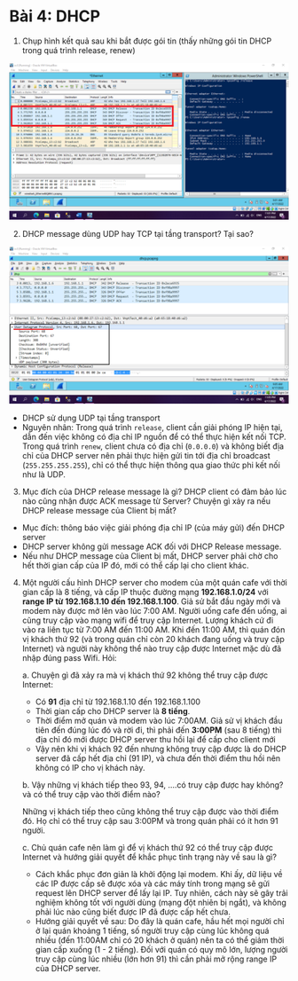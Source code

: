 # Bài 4: DHCP

1. Chụp hình kết quả sau khi bắt được gói tin (thấy những gói tin DHCP trong quá trình release, renew)

![](./h1.png)

2. DHCP message dùng UDP hay TCP tại tầng transport? Tại sao?

![](./h2.png)

- DHCP sử dụng UDP tại tầng transport
- Nguyên nhân: Trong quá trình `release`, client cần giải phóng IP hiện tại, dẫn đến việc không có địa chỉ IP nguồn để có thể thực hiện kết nối TCP. Trong quá trình `renew`, client chưa có địa chỉ (`0.0.0.0`) và không biết địa chỉ của DHCP server nên phải thực hiện gửi tin tới địa chỉ broadcast (`255.255.255.255`), chỉ có thể thực hiện thông qua giao thức phi kết nối như là UDP.

3. Mục đích của DHCP release message là gì? DHCP client có đảm bảo lúc nào cũng nhận được ACK message từ Server? Chuyện gì xảy ra nếu DHCP release message của Client bị mất?
- Mục đích: thông báo việc giải phóng địa chỉ IP (của máy gửi) đến DHCP server
- DHCP server không gửi message ACK đối với DHCP Release message.
- Nếu như DHCP message của Client bị mất, DHCP server phải chờ cho hết thời gian cấp của IP đó, mới có thể cấp lại cho client khác.
4. Một người cấu hình DHCP server cho modem của một quán cafe với thời gian cấp là 8 tiếng, và cấp IP thuộc đường mạng **192.168.1.0/24** với **range IP từ 192.168.1.10 đến 192.168.1.100**. Giả sử bắt đầu ngày mới và modem này được mở lên vào lúc 7:00 AM. Người uống cafe đến uống, ai cũng truy cập vào mạng wifi để truy cập Internet. Lượng khách cứ đi vào ra liên tục từ 7:00 AM đến 11:00 AM. Khi đến 11:00 AM, thì quán đón vị khách thứ 92 (và trong quán chỉ còn 20 khách đang uống và truy cập Internet) và người này không thể nào truy cập được Internet mặc dù đã nhập đúng pass Wifi. Hỏi:

    a. Chuyện gì đã xảy ra mà vị khách thứ 92 không thể truy cập được Internet:
    - Có **91** địa chỉ từ 192.168.1.10 đến 192.168.1.100
    - Thời gian cấp cho DHCP server là **8 tiếng**.
    - Thời điểm mở quán và modem vào lúc 7:00AM. Giả sử vị khách đầu tiên đến đúng lúc đó và rời đi, thì phải đến **3:00PM** (sau 8 tiếng) thì địa chỉ đó mới được DHCP server thu hồi lại để cấp cho client mới
    - Vậy nên khi vị khách 92 đến nhưng không truy cập được là do DHCP server đã cấp hết địa chỉ (91 IP), và chưa đến thời điểm thu hồi nên không có IP cho vị khách này.

    b. Vậy những vị khách tiếp theo 93, 94, ....có truy cập được hay không? và có thể truy cập vào thời điểm nào?
    
    Những vị khách tiếp theo cũng không thể truy cập được vào thời điểm đó. Họ chỉ có thể truy cập sau 3:00PM và trong quán phải có ít hơn 91 người.

    c. Chủ quán cafe nên làm gì để vị khách thứ 92 có thể truy cập được Internet và hướng giải quyết để khắc phục tình trạng này về sau là gì?
    - Cách khắc phục đơn giản là khởi động lại modem. Khi ấy, dữ liệu về các IP được cấp sẽ được xóa và các máy tính trong mạng sẽ gửi request lên DHCP server để lấy lại IP. Tuy nhiên, cách này sẽ gây trải nghiệm không tốt với người dùng (mạng đột nhiên bị ngắt), và không phải lúc nào cũng biết được IP đã được cấp hết chưa.
    - Hướng giải quyết về sau: Do đây là quán cafe, hầu hết mọi người chỉ ở lại quán khoảng 1 tiếng, số người truy cập cùng lúc không quá nhiều (đến 11:00AM chỉ có 20 khách ở quán) nên ta có thể giảm thời gian cấp xuống (1 - 2 tiếng). Đối với quán có quy mô lớn, lượng người truy cập cùng lúc nhiều (lớn hơn 91) thì cần phải mở rộng range IP của DHCP server.